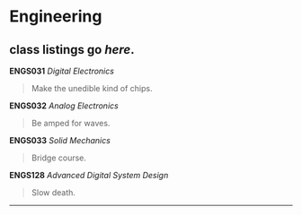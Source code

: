 # Engineering

**class listings** go _here_.
---
**ENGS031** _Digital Electronics_
> Make the unedible kind of chips.  
> 
**ENGS032** _Analog Electronics_
> Be amped for waves.  
> 
**ENGS033** _Solid Mechanics_
> Bridge course.  
> 
**ENGS128** _Advanced Digital System Design_
> Slow death.  
---